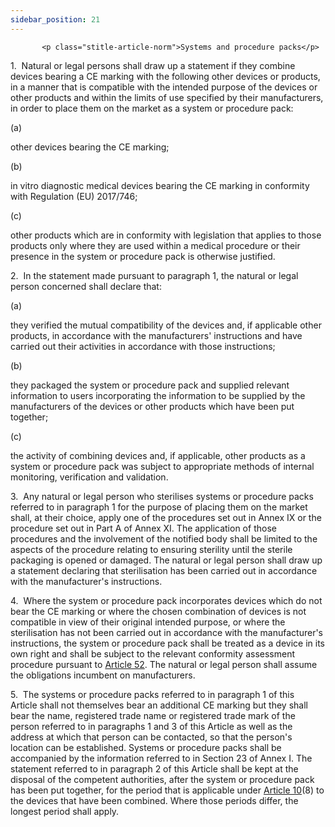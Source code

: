 ```yaml
---
sidebar_position: 21
---
```

           <p class="stitle-article-norm">Systems and procedure packs</p>
   <p class="norm">1.&nbsp;&nbsp;Natural or legal persons shall draw up a
 statement if they combine devices bearing a CE&nbsp;marking with the 
following other devices or products, in a manner that is compatible with
 the intended purpose of the devices or other products and within the 
limits of use specified by their manufacturers, in order to place them 
on the market as a system or procedure pack:</p>
   <div class="grid-container grid-list">
      <div class="list grid-list-column-1">
         <span>(a)&nbsp;</span>
      </div>
      <div class="grid-list-column-2">
         <p class="norm">other devices bearing the CE marking;</p>
      </div>
   </div>
   <div class="grid-container grid-list">
      <div class="list grid-list-column-1">
         <span>(b)&nbsp;</span>
      </div>
      <div class="grid-list-column-2">
         <p class="norm">
            <span class="italics">in vitro</span> diagnostic medical devices bearing the CE marking in conformity with Regulation&nbsp;(EU)&nbsp;2017/746;</p>
      </div>
   </div>
   <div class="grid-container grid-list">
      <div class="list grid-list-column-1">
         <span>(c)&nbsp;</span>
      </div>
      <div class="grid-list-column-2">
         <p class="norm">other products which are in conformity with 
legislation that applies to those products only where they are used 
within a medical procedure or their presence in the system or procedure 
pack is otherwise justified.</p>
      </div>
   </div>
   <p class="norm">2.&nbsp;&nbsp;In the statement made pursuant to paragraph&nbsp;1, the natural or legal person concerned shall declare that:</p>
   <div class="grid-container grid-list">
      <div class="list grid-list-column-1">
         <span>(a)&nbsp;</span>
      </div>
      <div class="grid-list-column-2">
         <p class="norm">they verified the mutual compatibility of the 
devices and, if applicable other products, in accordance with the 
manufacturers' instructions and have carried out their activities in 
accordance with those instructions;</p>
      </div>
   </div>
   <div class="grid-container grid-list">
      <div class="list grid-list-column-1">
         <span>(b)&nbsp;</span>
      </div>
      <div class="grid-list-column-2">
         <p class="norm">they packaged the system or procedure pack and 
supplied relevant information to users incorporating the information to 
be supplied by the manufacturers of the devices or other products which 
have been put together;</p>
      </div>
   </div>
   <div class="grid-container grid-list">
      <div class="list grid-list-column-1">
         <span>(c)&nbsp;</span>
      </div>
      <div class="grid-list-column-2">
         <p class="norm">the activity of combining devices and, if 
applicable, other products as a system or procedure pack was subject to 
appropriate methods of internal monitoring, verification and validation.</p>
      </div>
   </div>
   <p class="norm">3.&nbsp;&nbsp;Any natural or legal person who 
sterilises systems or procedure packs referred to in paragraph&nbsp;1 
for the purpose of placing them on the market shall, at their choice, 
apply one of the procedures set out in Annex&nbsp;IX or the procedure 
set out in Part A of Annex&nbsp;XI. The application of those procedures 
and the involvement of the notified body shall be limited to the aspects
 of the procedure relating to ensuring sterility until the sterile 
packaging is opened or damaged. The natural or legal person shall draw 
up a statement declaring that sterilisation has been carried out in 
accordance with the manufacturer's instructions.</p>
   <p class="norm">4.&nbsp;&nbsp;Where the system or procedure pack 
incorporates devices which do not bear the CE&nbsp;marking or where the 
chosen combination of devices is not compatible in view of their 
original intended purpose, or where the sterilisation has not been 
carried out in accordance with the manufacturer's instructions, the 
system or procedure pack shall be treated as a device in its own right 
and shall be subject to the relevant conformity assessment procedure 
pursuant to <a href='../CHAPTER V/Article 52 - Conformity assessment procedures'> Article 52</a>. The natural or legal person shall assume 
the obligations incumbent on manufacturers.</p>
   <p class="norm">5.&nbsp;&nbsp;The systems or procedure packs referred
 to in paragraph&nbsp;1 of this Article&nbsp;shall not themselves bear 
an additional CE marking but they shall bear the name, registered trade 
name or registered trade mark of the person referred to in paragraphs 1 
and 3 of this Article&nbsp;as well as the address at which that person 
can be contacted, so that the person's location can be established. 
Systems or procedure packs shall be accompanied by the information 
referred to in Section&nbsp;23 of Annex&nbsp;I. The statement referred 
to in paragraph&nbsp;2 of this Article&nbsp;shall be kept at the 
disposal of the competent authorities, after the system or procedure 
pack has been put together, for the period that is applicable under 
<a href='../CHAPTER II/Article 10 - General obligations of manufacturers'> Article 10</a>(8) to the devices that have been combined. Where those 
periods differ, the longest period shall apply.</p>